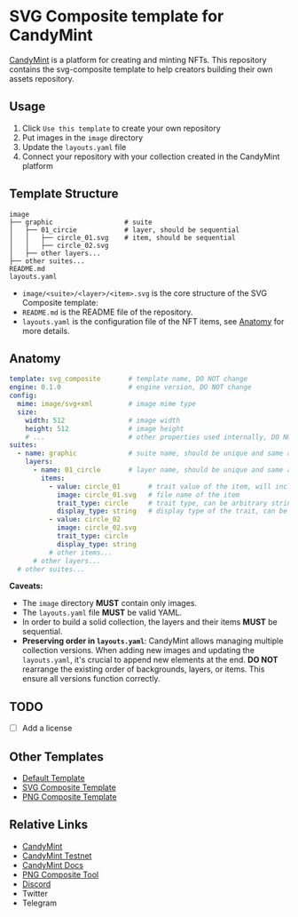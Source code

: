 # SVG Composite template for CandyMint

[CandyMint][1] is a platform for creating and minting NFTs. This repository contains the svg-composite template to help creators building their own assets repository.

## Usage

1. Click `Use this template` to create your own repository
1. Put images in the `image` directory
1. Update the `layouts.yaml` file
1. Connect your repository with your collection created in the CandyMint platform

## Template Structure

```text
image
├── graphic                  # suite
│   ├── 01_circie            # layer, should be sequential
│   │   ├── circle_01.svg    # item, should be sequential
│   │   ├── circle_02.svg
│   ├── other layers...
├── other suites...
README.md
layouts.yaml
```

- `image/<suite>/<layer>/<item>.svg` is the core structure of the SVG Composite template:
- `README.md` is the README file of the repository.
- `layouts.yaml` is the configuration file of the NFT items, see [Anatomy](#anatomy) for more details.

## Anatomy

```yaml
template: svg_composite       # template name, DO NOT change
engine: 0.1.0                 # engine version, DO NOT change
config:
  mime: image/svg+xml         # image mime type
  size:
    width: 512                # image width
    height: 512               # image height
    # ...                     # other properties used internally, DO NOT change
suites:
  - name: graphic             # suite name, should be unique and same as the directory name
    layers:
      - name: 01_circle       # layer name, should be unique and same as the directory name
        items:
          - value: circle_01       # trait value of the item, will include in the NFT metadata
            image: circle_01.svg   # file name of the item
            trait_type: circle     # trait type, can be arbitrary string, will include in the NFT metadata
            display_type: string   # display type of the trait, can be string or number, etc.
          - value: circle_02
            image: circle_02.svg
            trait_type: circle
            display_type: string
          # other items...
      # other layers...
  # other suites...
```

**Caveats:**

- The `image` directory **MUST** contain only images.
- The `layouts.yaml` file **MUST** be valid YAML.
- In order to build a solid collection, the layers and their items **MUST** be sequential.
- **Preserving order in `layouts.yaml`**: CandyMint allows managing multiple collection versions. When adding new images and updating the `layouts.yaml`, it's crucial to append new elements at the end. **DO NOT** rearrange the existing order of backgrounds, layers, or items. This ensure all versions function correctly.

## TODO

- [ ] Add a license

## Other Templates

- [Default Template](https://github.com/originpoint-at/nft-template-default)
- [SVG Composite Template](https://github.com/originpoint-at/nft-template-svg-composite)
- [PNG Composite Template](https://github.com/originpoint-at/nft-template-png-composite)

## Relative Links

- [CandyMint][1]
- [CandyMint Testnet][2]
- [CandyMint Docs][3]
- [PNG Composite Tool][5]
- [Discord][4]
- Twitter
- Telegram

[1]: https://candymint.io
[2]: https://testnet.candymint.io
[3]: https://docs.candymint.io
[4]: https://discord.gg/DyP5Vxw5VB
[5]: https://candymint.io/tools/png-composite-tool
